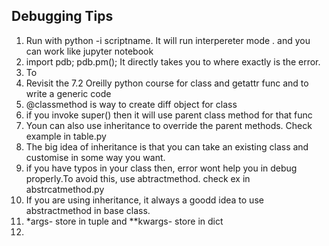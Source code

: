## Debugging Tips

1. Run with python -i scriptname. It will run interpereter mode . and you can work like jupyter notebook
2. import pdb; pdb.pm(); It directly takes you to where exactly is the error.
3. To 
4. Revisit the 7.2 Oreilly python course for class and getattr func and to write a generic code
5. @classmethod is way to create diff object for class
6. if you invoke super() then it will use parent class method for that func
7. Youn can also use inheritance to override the parent methods. Check example in table.py
8. The big idea of inheritance is that you can take an existing class and customise in some way you want.
9. if you have typos in your class then, error wont help you in debug properly.To avoid this, use abtractmethod. check ex in abstrcatmethod.py
10. If you are using inheritance, it always a goodd idea to use abstractmethod in base class.
11. *args- store in tuple and **kwargs- store in dict
12. 

